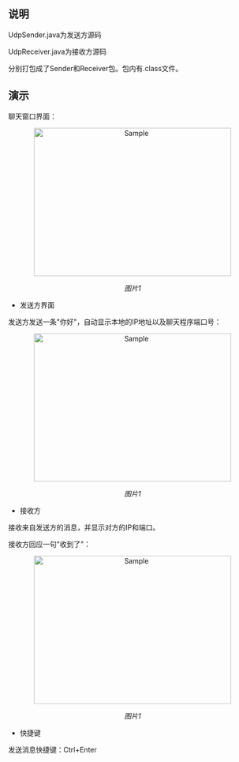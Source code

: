 ## 说明
UdpSender.java为发送方源码

UdpReceiver.java为接收方源码

分别打包成了Sender和Receiver包。包内有.class文件。
## 演示

聊天窗口界面：

<p align="center">
	<img src="https://github.com/JShuffle/UCAS_Java_Homwork/blob/master/Big%20homework/interface.png" alt="Sample"  width="400" height="300">
	<p align="center">
		<em>图片1</em>
	</p>
</p>

- 发送方界面

发送方发送一条"你好"，自动显示本地的IP地址以及聊天程序端口号：

<p align="center">
	<img src="https://github.com/JShuffle/UCAS_Java_Homwork/blob/master/Big%20homework/sender.png" alt="Sample"  width="400" height="300">
	<p align="center">
		<em>图片1</em>
	</p>
</p>

- 接收方

接收来自发送方的消息，并显示对方的IP和端口。

接收方回应一句"收到了"：

<p align="center">
	<img src="https://github.com/JShuffle/UCAS_Java_Homwork/blob/master/Big%20homework/receiver.png" alt="Sample"  width="400" height="300">
	<p align="center">
		<em>图片1</em>
	</p>
</p>

- 快捷键

发送消息快捷键：Ctrl+Enter
